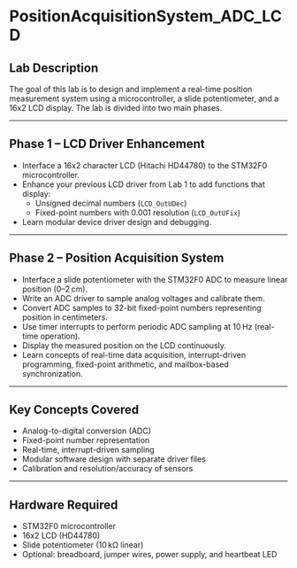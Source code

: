 # PositionAcquisitionSystem_ADC_LCD

## Lab Description

The goal of this lab is to design and implement a real-time position measurement system using a microcontroller, a slide potentiometer, and a 16x2 LCD display. The lab is divided into two main phases.

---

## Phase 1 – LCD Driver Enhancement

- Interface a 16x2 character LCD (Hitachi HD44780) to the STM32F0 microcontroller.
- Enhance your previous LCD driver from Lab 1 to add functions that display:
  - Unsigned decimal numbers (`LCD_OutUDec`)
  - Fixed-point numbers with 0.001 resolution (`LCD_OutUFix`)
- Learn modular device driver design and debugging.

---

## Phase 2 – Position Acquisition System

- Interface a slide potentiometer with the STM32F0 ADC to measure linear position (0–2 cm).
- Write an ADC driver to sample analog voltages and calibrate them.
- Convert ADC samples to 32-bit fixed-point numbers representing position in centimeters.
- Use timer interrupts to perform periodic ADC sampling at 10 Hz (real-time operation).
- Display the measured position on the LCD continuously.
- Learn concepts of real-time data acquisition, interrupt-driven programming, fixed-point arithmetic, and mailbox-based synchronization.

---

## Key Concepts Covered

- Analog-to-digital conversion (ADC)
- Fixed-point number representation
- Real-time, interrupt-driven sampling
- Modular software design with separate driver files
- Calibration and resolution/accuracy of sensors

---

## Hardware Required

- STM32F0 microcontroller
- 16x2 LCD (HD44780)
- Slide potentiometer (10 kΩ linear)
- Optional: breadboard, jumper wires, power supply, and heartbeat LED
